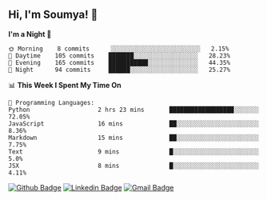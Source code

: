 ## Hi, I'm Soumya! 👋

<!--START_SECTION:waka-->
**I'm a Night 🦉** 

```text
🌞 Morning    8 commits      ░░░░░░░░░░░░░░░░░░░░░░░░░   2.15% 
🌆 Daytime    105 commits    ███████░░░░░░░░░░░░░░░░░░   28.23% 
🌃 Evening    165 commits    ███████████░░░░░░░░░░░░░░   44.35% 
🌙 Night      94 commits     ██████░░░░░░░░░░░░░░░░░░░   25.27%

```


📊 **This Week I Spent My Time On** 

```text
💬 Programming Languages: 
Python                   2 hrs 23 mins       ██████████████████░░░░░░░   72.05% 
JavaScript               16 mins             ██░░░░░░░░░░░░░░░░░░░░░░░   8.36% 
Markdown                 15 mins             ██░░░░░░░░░░░░░░░░░░░░░░░   7.75% 
Text                     9 mins              █░░░░░░░░░░░░░░░░░░░░░░░░   5.0% 
JSX                      8 mins              █░░░░░░░░░░░░░░░░░░░░░░░░   4.11%

```


<!--END_SECTION:waka-->

[![Github Badge](https://img.shields.io/badge/-rubyruins-grey?style=for-the-badge&logo=github&logoColor=white&link=https://github.com/rubyruins/)](https://www.github.com/rubyruins/) 
[![Linkedin Badge](https://img.shields.io/badge/-Soumya%20Parekh-0072b1?style=for-the-badge&logo=Linkedin&logoColor=white&link=https://www.linkedin.com/in/Soumya-Parekh/)](https://www.linkedin.com/in/Soumya-Parekh/) 
[![Gmail Badge](https://img.shields.io/badge/-soumya.parekh@somaiya.edu-c14438?style=for-the-badge&logo=Gmail&logoColor=white&link=mailto:soumya.parekh@somaiya.edu)](mailto:soumya.parekh@somaiya.edu) 
